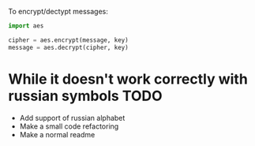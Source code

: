 To encrypt/dectypt messages:
```python
import aes

cipher = aes.encrypt(message, key)
message = aes.decrypt(cipher, key)
```
While it doesn't work correctly with russian symbols
TODO
====
* Add support of russian alphabet
* Make a small code refactoring
* Make a normal readme 
